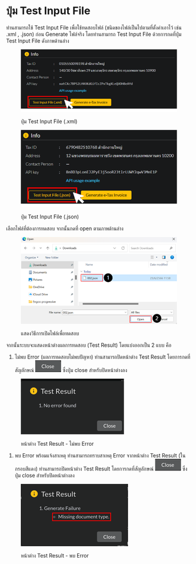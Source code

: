 # ปุ่ม Test Input File

ท่านสามารถใช้ Test Input File เพื่อใช้ทดสอบไฟล์ (ชนิดของไฟล์เป็นไปตามที่ตั้งค่าเอาไว้ เช่น .xml , .json) ก่อน Generate ไฟล์จริง โดยท่านสามารถ Test Input File ด้วยการกดที่ปุ่ม Test Input File ดังภาพด้านล่าง

<figure><img src="../../.gitbook/assets/image (9).png" alt="" width="563"><figcaption><p>ปุ่ม Test Input File (.xml)</p></figcaption></figure>

<figure><img src="../../.gitbook/assets/image (18).png" alt="" width="494"><figcaption><p>ปุ่ม Test Input File (.json)</p></figcaption></figure>

เลือกไฟล์ที่ต้องการทดสอบ จากนั้นกดที่ open ตามภาพด้านล่าง

<figure><img src="../../.gitbook/assets/image (13).png" alt=""><figcaption><p>แสดงวิธีการเปิดไฟล์เพื่อทดสอบ</p></figcaption></figure>

จากนั้นระบบจะแสดงหน้าต่างผลการทดสอบ (Test Result) โดยแบ่งออกเป็น 2 แบบ คือ&#x20;

1. ไม่พบ Error (ผลการทดสอบไม่พบปัญหา) ท่านสามารถปิดหน้าต่าง Test Result โดยการกดที่สัญลักษณ์ <img src="../../.gitbook/assets/image (6).png" alt="" data-size="line"> ซึ่งปุ่ม close สำหรับปิดหน้าต่างลง

<figure><img src="../../.gitbook/assets/image (4).png" alt=""><figcaption><p>หน้าต่าง Test Result - ไม่พบ Error </p></figcaption></figure>

1. พบ Error พร้อมแจ้งสาเหตุ ท่านสามารถทราบสาเหตุ Error จากหน้าต่าง Test Result (ในกรอบสีแดง) ท่านสามารถปิดหน้าต่าง Test Result โดยการกดที่สัญลักษณ์ <img src="../../.gitbook/assets/image (6).png" alt="" data-size="line"> ซึ่งปุ่ม close สำหรับปิดหน้าต่างลง&#x20;

<figure><img src="../../.gitbook/assets/image.png" alt=""><figcaption><p>หน้าต่าง Test Result - พบ Error</p></figcaption></figure>
